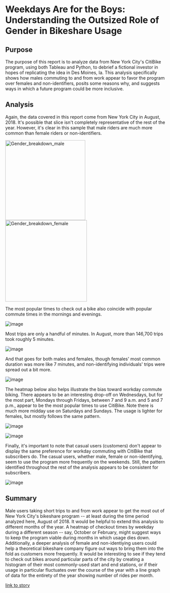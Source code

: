 # Weekdays Are for the Boys: Understanding the Outsized Role of Gender in Bikeshare Usage

## Purpose
The purpose of this report is to analyze data from New York City's CitiBike program, using both Tableau and Python, to debrief a fictional investor
in hopes of replicating the idea in Des Moines, Ia. This analysis specifically shows how males commuting to and from work appear to favor the program over
females and non-identifiers, posits some reasons why, and suggests ways in which a future program could be more inclusive.

## Analysis
Again, the data covered in this report come from New York City in August, 2018. It's possible that slice isn't completely representative of the rest of the year.
However, it's clear in this sample that male riders are much more common than female riders or non-identifiers.

<img width="252" alt="Gender_breakdown_male" src="https://user-images.githubusercontent.com/1015285/126915370-40fe3d5a-baba-4779-b089-41b66eec76e5.png">

<img width="257" alt="Gender_breakdown_female" src="https://user-images.githubusercontent.com/1015285/126915414-9b0a154e-e4eb-4915-b2e3-9d307ecd4c21.png">

The most popular times to check out a bike also coincide with popular commute times in the mornings and evenings.

![image](https://user-images.githubusercontent.com/1015285/126915468-b90b985f-ae26-4670-9847-13c5cb234f63.png)

Most trips are only a handful of minutes. In August, more than 146,700 trips took roughly 5 minutes.

![image](https://user-images.githubusercontent.com/1015285/126915498-946e73e0-3f73-4866-9c83-fc8fc063738b.png)

And that goes for both males and females, though females' most common duration was more like 7 minutes, and non-identifying individuals' trips were spread out a bit more.

![image](https://user-images.githubusercontent.com/1015285/126916205-a6745859-10e5-4fd9-b507-dd55ab21dc88.png)


The heatmap below also helps illustrate the bias toward workday commute biking. There appears to be an interesting drop-off on Wednesdays, but for the most part, Mondays through Fridays, between 7 and 9 a.m. and 5 and 7 p.m., appear to be the most popular times to use CitiBike. Note there is much more midday use on Saturdays and Sundays. The usage is lighter for females, but mostly follows the same pattern.

![image](https://user-images.githubusercontent.com/1015285/126915706-9e00e006-071f-41bf-a66a-8bdf76270df5.png)

![image](https://user-images.githubusercontent.com/1015285/126915722-1fbed03d-a4d4-473c-9d32-6ec29c650eaf.png)

Finally, it's important to note that casual users (customers) don't appear to display the same preference for workday commuting with CitiBike that subscribers do. The casual users, whether male, female or non-identifying, seem to use the program more frequently on the weekends. Still, the pattern identified throughout the rest of the analysis appears to be consistent for subscribers.

![image](https://user-images.githubusercontent.com/1015285/126915799-8e360390-ac62-4ef5-b3e6-58af166cd301.png)

## Summary
Male users taking short trips to and from work appear to get the most out of New York City's bikeshare program -- at least during the time period analyzed here, August of 2018. It would be helpful to extend this analysis to different months of the year. A heatmap of checkout times by weekday during a different season -- say, October or February, might suggest ways to keep the program viable during months in which usage dies down. Additionally, a deeper analysis of female and non-identiying users could help a theoretical bikeshare company figure out ways to bring them into the fold as customers more frequently. It would be interesting to see if they tend to check out bikes around particular parts of the city by creating a histogram of their most commonly-used start and end stations, or if their usage in particular fluctuates over the course of the year with a line graph of data for the entirety of the year showing number of rides per month.

[link to story](https://public.tableau.com/app/profile/am5877/viz/Module14--CitiBikeStory/Story1?publish=yes)
